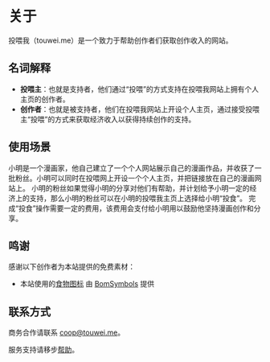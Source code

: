 # 关于

投喂我（touwei.me）是一个致力于帮助创作者们获取创作收入的网站。

## 名词解释

- **投喂主**：也就是支持者，他们通过“投喂”的方式支持在投喂我网站上拥有个人主页的创作者。
- **创作者**：也就是被支持者，他们在投喂我网站上开设个人主页，通过接受投喂主“投喂”的方式来获取经济收入以获得持续创作的支持。

## 使用场景

小明是一个漫画家，他自己建立了一个个人网站展示自己的漫画作品，并收获了一批粉丝。小明可以同时在投喂网上开设一个个人主页，并把链接放在自己的漫画网站上。
小明的粉丝如果觉得小明的分享对他们有帮助，并计划给予小明一定的经济上的支持，那么小明的粉丝可以在小明的投喂我主页上选择给小明“投食”。
完成“投食”操作需要一定的费用，该费用会支付给小明用以鼓励他坚持漫画创作和分享。

## 鸣谢

感谢以下创作者为本站提供的免费素材：

- 本站使用的[食物图标](https://www.iconfinder.com/iconsets/food-set-3) 由 [BomSymbols](https://www.iconfinder.com/korawan_m) 提供

## 联系方式

商务合作请联系 [coop@touwei.me](mailto:coop@touwei.me?Subject=%5Btouwei.me%5D%20Intention%20of%20Business%20Cooperation)。

服务支持请移步[帮助](/help)。
